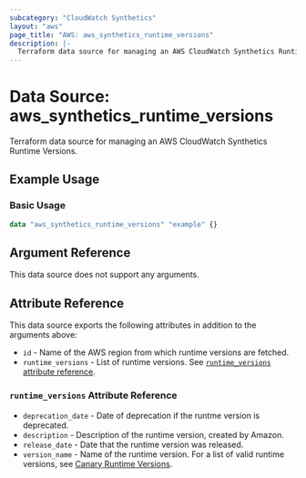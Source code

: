 ```yaml
---
subcategory: "CloudWatch Synthetics"
layout: "aws"
page_title: "AWS: aws_synthetics_runtime_versions"
description: |-
  Terraform data source for managing an AWS CloudWatch Synthetics Runtime Versions.
---
```


# Data Source: aws_synthetics_runtime_versions

Terraform data source for managing an AWS CloudWatch Synthetics Runtime Versions.

## Example Usage

### Basic Usage

```terraform
data "aws_synthetics_runtime_versions" "example" {}
```

## Argument Reference

This data source does not support any arguments.

## Attribute Reference

This data source exports the following attributes in addition to the arguments above:

* `id` - Name of the AWS region from which runtime versions are fetched.
* `runtime_versions` - List of runtime versions. See [`runtime_versions` attribute reference](#runtime_versions-attribute-reference).

### `runtime_versions` Attribute Reference

* `deprecation_date` - Date of deprecation if the runtme version is deprecated.
* `description` - Description of the runtime version, created by Amazon.
* `release_date` - Date that the runtime version was released.
* `version_name` - Name of the runtime version.
For a list of valid runtime versions, see [Canary Runtime Versions](https://docs.aws.amazon.com/AmazonCloudWatch/latest/monitoring/CloudWatch_Synthetics_Canaries_Library.html).

